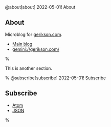 @about[about] 2022-05-01! About

## About

Microblog for [gerikson.com](https://gerikson.com/).

- [Main blog](https://gerikson.com/blog/)
- <gemini://gerikson.com/>

%

This is another section.

%
@subscribe[subscribe] 2022-05-01! Subscribe
## Subscribe

- [Atom](/m/feed.atom)
- [JSON](/m/feed.json)

%
